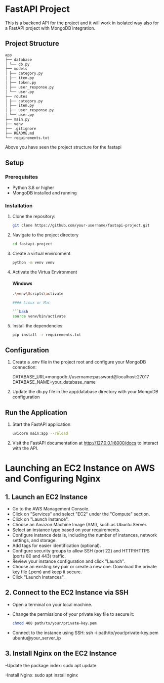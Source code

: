 # FastAPI Project 

This is a backend API for the project and it will work in isolated way also for a FastAPI project with MongoDB integration.

## Project Structure

``` bash
app
├── database
│ └── db.py
├── models
│ ├── category.py
│ ├── item.py
│ ├── token.py
│ ├── user_response.py
│ └── user.py
├── routes
│ ├── category.py
│ ├── item.py
│ ├── user_response.py
│ └── user.py
├── main.py
├── venv
├── .gitignore
├── README.md
└── requirements.txt

```
Above you have seen the project structure for the fastapi

## Setup

### Prerequisites

- Python 3.8 or higher
- MongoDB installed and running

### Installation

1. Clone the repository:

   ```bash
   git clone https://github.com/your-username/fastapi-project.git

2. Navigate to the project directory

    ```bash
    cd fastapi-project
3. Create a virtual environment:

    ```bash
    python -m venv venv

4. Activate the Virtua Environment
    #### Windows
    ```bash
    .\venv\Scripts\activate

    #### Linux or Mac

    ```bash
    source venv/bin/activate

5. Install the dependencies:

    ```bash
    pip install -r requirements.txt


## Configuration

1. Create a .env file in the project root and configure your MongoDB connection:


    DATABASE_URL=mongodb://username:password@localhost:27017
    DATABASE_NAME=your_database_name

2. Update the db.py file in the app/database directory with your MongoDB configuration

## Run the Application

1. Start the FastAPI application:
    ```bash
    uvicorn main:app --reload

2. Visit the FastAPI documentation at http://127.0.0.1:8000/docs to interact with the API.

# Launching an EC2 Instance on AWS and Configuring Nginx

## 1. Launch an EC2 Instance

- Go to the AWS Management Console.
- Click on "Services" and select "EC2" under the "Compute" section.
- Click on "Launch Instance".
- Choose an Amazon Machine Image (AMI), such as Ubuntu Server.
- Select an instance type based on your requirements.
- Configure instance details, including the number of instances, network settings, and storage.
- Add tags for easier identification (optional).
- Configure security groups to allow SSH (port 22) and HTTP/HTTPS (ports 80 and 443) traffic.
- Review your instance configuration and click "Launch".
- Choose an existing key pair or create a new one. Download the private key file (.pem) and keep it secure.
- Click "Launch Instances".

## 2. Connect to the EC2 Instance via SSH

- Open a terminal on your local machine.

- Change the permissions of your private key file to secure it:
  ```bash
  chmod 400 path/to/your/private-key.pem

  ```

- Connect to the instance using SSH:
ssh -i path/to/your/private-key.pem ubuntu@your_server_ip

## 3. Install Nginx on the EC2 Instance
-Update the package index:
sudo apt update

-Install Nginx:
sudo apt install nginx





